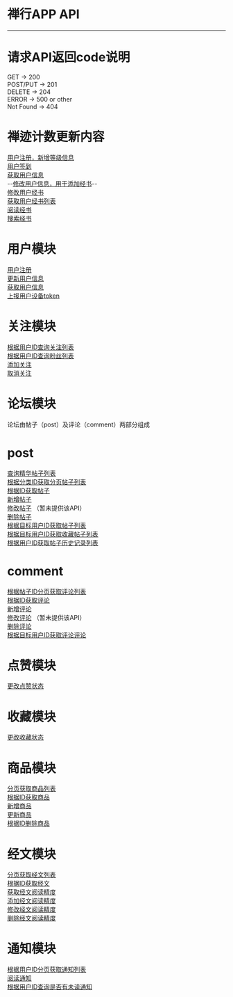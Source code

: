 # 禅行APP API

---

# 请求API返回code说明
GET  ->  200  
POST/PUT ->  201  
DELETE  ->   204   
ERROR   ->   500 or other  
Not Found  ->  404  

# 禅迹计数更新内容
[用户注册，新增等级信息](https://github.com/jovan-liu/chanx/blob/master/chanji/register.md)  
[用户签到](https://github.com/jovan-liu/chanx/blob/master/chanji/sign.md)  
[获取用户信息](https://github.com/jovan-liu/chanx/blob/master/chanji/get-user.md)  
--[修改用户信息，用于添加经书](https://github.com/jovan-liu/chanx/blob/master/chanji/update-user.md)--  
[修改用户经书](https://github.com/jovan-liu/chanx/blob/master/chanji/update-user-book.md)  
[获取用户经书列表](https://github.com/jovan-liu/chanx/blob/master/chanji/user-books.md)  
[阅读经书](https://github.com/jovan-liu/chanx/blob/master/chanji/read.md)  
[搜索经书](https://github.com/jovan-liu/chanx/blob/master/chanji/search.md)  

# 用户模块
[用户注册](https://github.com/jovan-liu/chanx/blob/master/user/register.md)  
[更新用户信息](https://github.com/jovan-liu/chanx/blob/master/user/update.md)  
[获取用户信息](https://github.com/jovan-liu/chanx/blob/master/user/get.md)  
[上报用户设备token](https://github.com/jovan-liu/chanx/blob/master/user/pushToken.md)  

# 关注模块
[根据用户ID查询关注列表](https://github.com/jovan-liu/chanx/blob/master/fans/findFollow.md)  
[根据用户ID查询粉丝列表](https://github.com/jovan-liu/chanx/blob/master/fans/findFans.md)  
[添加关注](https://github.com/jovan-liu/chanx/blob/master/fans/addFollow.md)  
[取消关注](https://github.com/jovan-liu/chanx/blob/master/fans/deleteFollow.md)  

# 论坛模块
论坛由帖子（post）及评论（comment）两部分组成
# post
[查询精华帖子列表](https://github.com/jovan-liu/chanx/blob/master/post/recommendPosts.md)  
[根据分类ID获取分页帖子列表](https://github.com/jovan-liu/chanx/blob/master/post/postsByCategoryId.md)  
[根据ID获取帖子](https://github.com/jovan-liu/chanx/blob/master/post/get.md)  
[新增帖子](https://github.com/jovan-liu/chanx/blob/master/post/save.md)  
[修改帖子]()  （暂未提供该API）  
[删除帖子](https://github.com/jovan-liu/chanx/blob/master/post/delete.md)   
[根据目标用户ID获取帖子列表](https://github.com/jovan-liu/chanx/blob/master/post/postsByUser.md)   
[根据目标用户ID获取收藏帖子列表](https://github.com/jovan-liu/chanx/blob/master/post/collectionPosts.md)   
[根据用户ID获取帖子历史记录列表](https://github.com/jovan-liu/chanx/blob/master/post/postHistoryByPage.md)   

# comment
[根据帖子ID分页获取评论列表](https://github.com/jovan-liu/chanx/blob/master/comment/commentsByPostId.md)  
[根据ID获取评论](https://github.com/jovan-liu/chanx/blob/master/comment/get.md)  
[新增评论](https://github.com/jovan-liu/chanx/blob/master/comment/save.md)  
[修改评论]()  （暂未提供该API）  
[删除评论](https://github.com/jovan-liu/chanx/blob/master/comment/delete.md)    
[根据目标用户ID获取评论评论](https://github.com/jovan-liu/chanx/blob/master/comment/commentsByUser.md)    

# 点赞模块
[更改点赞状态](https://github.com/jovan-liu/chanx/blob/master/relative/changeVote.md)  

# 收藏模块
[更改收藏状态](https://github.com/jovan-liu/chanx/blob/master/relative/changeCollection.md)  

# 商品模块
[分页获取商品列表](https://github.com/jovan-liu/chanx/blob/master/item/page.md)   
[根据ID获取商品](https://github.com/jovan-liu/chanx/blob/master/item/get.md)    
[新增商品](https://github.com/jovan-liu/chanx/blob/master/item/save.md)    
[更新商品](https://github.com/jovan-liu/chanx/blob/master/item/update.md)    
[根据ID删除商品](https://github.com/jovan-liu/chanx/blob/master/item/delete.md)    

# 经文模块
[分页获取经文列表](https://github.com/jovan-liu/chanx/blob/master/book/page.md)   
[根据ID获取经文](https://github.com/jovan-liu/chanx/blob/master/book/get.md)    
[获取经文阅读精度](https://github.com/jovan-liu/chanx/blob/master/relative/getBookRelative.md)    
[添加经文阅读精度](https://github.com/jovan-liu/chanx/blob/master/relative/saveBookRelatives.md)    
[修改经文阅读精度](https://github.com/jovan-liu/chanx/blob/master/relative/updateBookRelative.md)   
[删除经文阅读精度](https://github.com/jovan-liu/chanx/blob/master/relative/deleteBookRelative.md)    

# 通知模块
[根据用户ID分页获取通知列表](https://github.com/jovan-liu/chanx/blob/master/userNotify/page.md)   
[阅读通知](https://github.com/jovan-liu/chanx/blob/master/userNotify/read.md)    
[根据用户ID查询是否有未读通知](https://github.com/jovan-liu/chanx/blob/master/userNotify/unread.md)    
